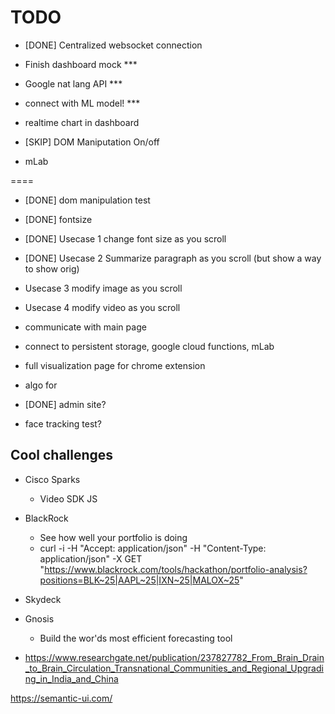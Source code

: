 TODO
====

* [DONE] Centralized websocket connection
* Finish dashboard mock ***
* Google nat lang API ***
* connect with ML model! ***
* realtime chart in dashboard

* [SKIP] DOM Maniputation On/off
* mLab

====

* [DONE] dom manipulation test 
* [DONE] fontsize
* [DONE] Usecase 1 change font size as you scroll
* [DONE] Usecase 2 Summarize paragraph as you scroll (but show a way to show orig)
* Usecase 3 modify image as you scroll
* Usecase 4 modify video as you scroll

* communicate with main page

* connect to persistent storage, google cloud functions, mLab
* full visualization page for chrome extension
* algo for 
* [DONE] admin site?
* face tracking test?

Cool challenges
---------------
* Cisco Sparks
  * Video SDK JS
* BlackRock
  * See how well your portfolio is doing
  * curl -i -H "Accept: application/json" -H "Content-Type: application/json" -X GET "https://www.blackrock.com/tools/hackathon/portfolio-analysis?positions=BLK~25|AAPL~25|IXN~25|MALOX~25"

* Skydeck
* Gnosis
  * Build the wor'ds most efficient forecasting tool

* https://www.researchgate.net/publication/237827782_From_Brain_Drain_to_Brain_Circulation_Transnational_Communities_and_Regional_Upgrading_in_India_and_China

https://semantic-ui.com/